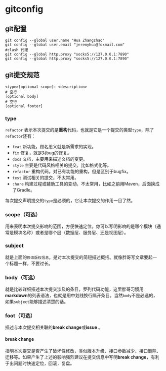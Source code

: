 # gitconfig

## git配置

```
git config --global user.name "Hua Zhangzhao"
git config --global user.email "jeremyhua@foxmail.com"
#clash 代理
git config --global http.proxy "socks5://127.0.0.1:7890"
git config --global http.proxy "socks5://127.0.0.1:7890"
```

## git提交规范

```
<type>[optional scope]: <description>
# 空行
[optional body]
# 空行
[optional footer]
```

### type

`refactor` 表示本次提交的是**重构**代码，也就是它是一个提交的类型`type`，除了`refactor`还有：

-   `feat` 新功能，顾名思义就是新需求的实现。
-   `fix` 修复，就是对bug的修复。
-   `docs` 文档，主要用来描述文档的变更。
-   `style` 主要是代码风格相关的提交，比如格式化等。
-   `refactor` 重构代码，对已有功能的重构，但是区别于bugfix。
-   `test` 测试相关的提交，不太常用。
-   `chore` 构建过程或辅助工具的变动，不太常用，比如之前用Maven，后面换成了Gradle。

每次提交声明提交的`type`是必须的，它让本次提交的作用一目了然。

### scope（可选）

用来表明本次提交影响的范围，方便快速定位。你可以写明影响的是哪个模块（通常是模块名称）或者是哪个层（数据层、服务层、还是视图层）。

### subject

就是上面的`修改版权信息`，是对本次提交的简短描述概括。就像胖哥写文章要起一个标题一样，不要过长。

### body（可选）

就是比较详细描述本次提交涉及的条目，罗列代码功能，这里胖哥习惯用**markdown**的列表语法，也就是用中划线换行隔开条目。当然`body`不是必选的，如果`subject`能够描述清楚的话。

### foot（可选）

描述与本次提交相关联的**break change**或**issue** 。

#### break change

指明本次提交是否产生了破坏性修改，类似版本升级、接口参数减少、接口删除、迁移等。如果产生了上述的影响强烈建议在提交信息中写明**break change**，有利于出问题时快速定位，回滚，复盘。
